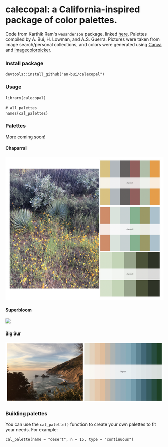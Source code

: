 # calecopal: a California-inspired package of color palettes.

Code from Karthik Ram's `wesanderson` package, linked [here](https://github.com/karthik/wesanderson). Palettes compiled by A. Bui, H. Lowman, and A.S. Guerra. Pictures were taken from image search/personal collections, and colors were generated using [Canva](https://www.canva.com/colors/color-palette-generator/) and [imagecolorpicker](https://imagecolorpicker.com/).

### Install package

```
devtools::install_github("an-bui/calecopal")
```

### Usage

```
library(calecopal)

# all palettes
names(cal_palettes)
```

### Palettes
More coming soon!

#### Chaparral

![ ](https://github.com/an-bui/calecopal/blob/master/figures/chaparral_pal.png)

#### Superbloom

![ ](https://github.com/an-bui/calecopal/blob/master/figures/superbloom_pal.png)

#### Big Sur

![ ](https://github.com/an-bui/calecopal/blob/master/figures/bigsur_pal.png)

### Building palettes

You can use the `cal_palette()` function to create your own palettes to fit your needs. For example:

```
cal_palette(name = "desert", n = 15, type = "continuous")
```
